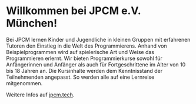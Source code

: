 # Willkommen bei JPCM e.V. München!

Bei JPCM lernen Kinder und Jugendliche in kleinen Gruppen mit erfahrenen Tutoren den Einstieg in die Welt des Programmierens. Anhand von Beispielprogrammen wird auf spielerische Art und Weise das Programmieren erlernt. Wir bieten Programmierkurse sowohl für Anfängerinnen und Anfänger als auch für Fortgeschrittene im Alter von 10 bis 18 Jahren an. Die Kursinhalte werden dem Kenntnisstand der Teilnehmenden angepasst. So werden alle auf eine Lernreise mitgenommen.

Weitere Infos auf [jpcm.tech](https://jpcm.tech/).
